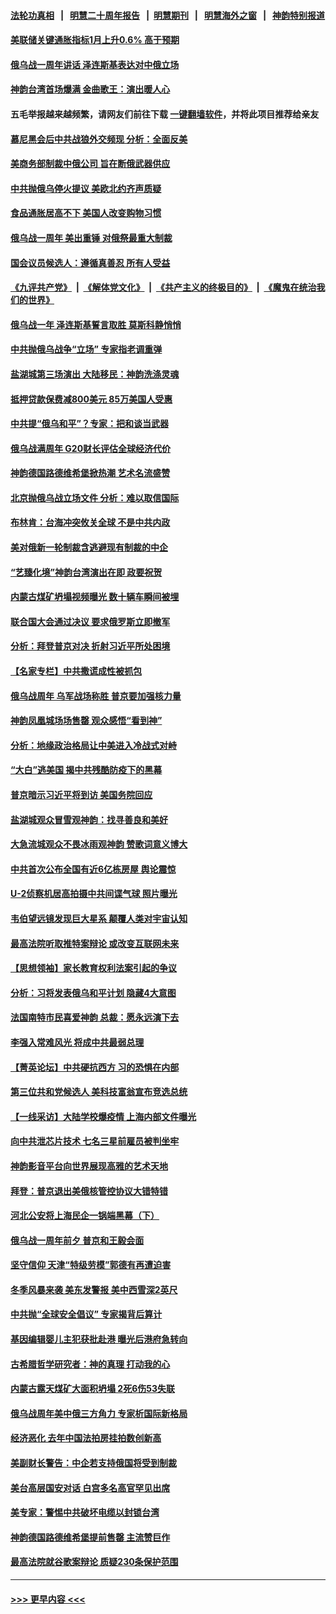 #### [法轮功真相](https://github.com/gfw-breaker/truth/blob/master/README.md?t=0) &nbsp;&nbsp;|&nbsp;&nbsp; [明慧二十周年报告](https://github.com/gfw-breaker/mh-reports/blob/master/README.md?t=0) &nbsp;&nbsp;|&nbsp;&nbsp;[明慧期刊](https://github.com/gfw-breaker/mh-qikan) &nbsp;&nbsp;|&nbsp;&nbsp; [明慧海外之窗](https://github.com/gfw-breaker/mh-news/blob/master/README.md?t=0) &nbsp;&nbsp;|&nbsp;&nbsp; [神韵特别报道](https://github.com/gfw-breaker/mh-news/blob/master/shenyun.md?t=0)
#### [美联储关键通胀指标1月上升0.6% 高于预期](../pages/nf4514/n13937502.md?t=02250943) 
#### [俄乌战一周年讲话 泽连斯基表达对中俄立场](../pages/nf4514/n13937513.md?t=02250943) 
#### [神韵台湾首场爆满 金曲歌王：演出暖人心](../pages/nf4514/n13937521.md?t=02250943) 
#### 五毛举报越来越频繁，请网友们前往下载 [一键翻墙软件](https://github.com/gfw-breaker/ssr-accounts)，并将此项目推荐给亲友
#### [慕尼黑会后中共战狼外交频现 分析：全面反美](../pages/nf4514/n13937275.md?t=02250943) 
#### [美商务部制裁中俄公司 旨在断俄武器供应](../pages/nf4514/n13937503.md?t=02250943) 
#### [中共抛俄乌停火提议 美欧北约齐声质疑](../pages/nf4514/n13937512.md?t=02250943) 
#### [食品通胀居高不下 美国人改变购物习惯](../pages/nf4514/n13937225.md?t=02250943) 
#### [俄乌战一周年 美出重锤 对俄祭最重大制裁](../pages/nf4514/n13937462.md?t=02250943) 
#### [国会议员候选人：遵循真善忍 所有人受益](../pages/nf4514/n13936604.md?t=02250943) 
#### [《九评共产党》](https://github.com/begood0513/9ping.md/blob/master/README.md) &nbsp;|&nbsp; [《解体党文化》](../../../../jtdwh.md/blob/master/README.md)  &nbsp;|&nbsp; [《共产主义的终极目的》](../../../../gczydzjmd.md/blob/master/README.md) &nbsp;|&nbsp; [《魔鬼在统治我们的世界》](../../../../mgztzwmdsj.md/blob/master/README.md) 
#### [俄乌战一年 泽连斯基誓言取胜 莫斯科静悄悄](../pages/nf4514/n13937303.md?t=02250943) 
#### [中共抛俄乌战争“立场” 专家指老调重弹](../pages/nf4514/n13937209.md?t=02250943) 
#### [盐湖城第三场演出 大陆移民：神韵洗涤灵魂](../pages/nf4514/n13937118.md?t=02250943) 
#### [抵押贷款保费减800美元 85万美国人受惠](../pages/nf4514/n13936952.md?t=02250943) 
#### [中共提“俄乌和平”？专家：把和谈当武器](../pages/nf4514/n13935842.md?t=02250943) 
#### [俄乌战满周年 G20财长评估全球经济代价](../pages/nf4514/n13936978.md?t=02250943) 
#### [神韵德国路德维希堡掀热潮 艺术名流盛赞](../pages/nf4514/n13936980.md?t=02250943) 
#### [北京抛俄乌战立场文件 分析：难以取信国际](../pages/nf4514/n13936899.md?t=02250943) 
#### [布林肯：台海冲突攸关全球 不是中共内政](../pages/nf4514/n13936846.md?t=02250943) 
#### [美对俄新一轮制裁含逃避现有制裁的中企](../pages/nf4514/n13936744.md?t=02250943) 
#### [“艺臻化境”神韵台湾演出在即 政要祝贺](../pages/nf4514/n13936733.md?t=02250943) 
#### [内蒙古煤矿坍塌视频曝光 数十辆车瞬间被埋](../pages/nf4514/n13936710.md?t=02250943) 
#### [联合国大会通过决议 要求俄罗斯立即撤军](../pages/nf4514/n13936782.md?t=02250943) 
#### [分析：拜登普京对决 折射习近平所处困境](../pages/nf4514/n13936667.md?t=02250943) 
#### [【名家专栏】中共撒谎成性被抓包](../pages/nf4514/n13935665.md?t=02250943) 
#### [俄乌战周年 乌军战场称胜 普京要加强核力量](../pages/nf4514/n13936432.md?t=02250943) 
#### [神韵凤凰城场场售罄 观众感悟“看到神”](../pages/nf4514/n13936495.md?t=02250943) 
#### [分析：地缘政治格局让中美进入冷战式对峙](../pages/nf4514/n13936132.md?t=02250943) 
#### [“大白”逃美国 揭中共残酷防疫下的黑幕](../pages/nf4514/n13936151.md?t=02250943) 
#### [普京暗示习近平将到访 美国务院回应](../pages/nf4514/n13936087.md?t=02250943) 
#### [盐湖城观众冒雪观神韵：找寻善良和美好](../pages/nf4514/n13936224.md?t=02250943) 
#### [大急流城观众不畏冰雨观神韵 赞歌词意义博大](../pages/nf4514/n13936359.md?t=02250943) 
#### [中共首次公布全国有近6亿栋房屋 舆论震惊](../pages/nf4514/n13935889.md?t=02250943) 
#### [U-2侦察机居高拍摄中共间谍气球 照片曝光](../pages/nf4514/n13935986.md?t=02250943) 
#### [韦伯望远镜发现巨大星系 颠覆人类对宇宙认知](../pages/nf4514/n13935981.md?t=02250943) 
#### [最高法院听取推特案辩论 或改变互联网未来](../pages/nf4514/n13935837.md?t=02250943) 
#### [【思想领袖】家长教育权利法案引起的争议](../pages/nf4514/n13914308.md?t=02250943) 
#### [分析：习将发表俄乌和平计划 隐藏4大意图](../pages/nf4514/n13935879.md?t=02250943) 
#### [法国南特市民喜爱神韵 总裁：愿永远演下去](../pages/nf4514/n13935869.md?t=02250943) 
#### [李强入常难风光 将成中共最弱总理](../pages/nf4514/n13935896.md?t=02250943) 
#### [【菁英论坛】中共硬抗西方 习的恐惧在内部](../pages/nf4514/n13935884.md?t=02250943) 
#### [第三位共和党候选人 美科技富翁宣布竞选总统](../pages/nf4514/n13935748.md?t=02250943) 
#### [【一线采访】大陆学校爆疫情 上海内部文件曝光](../pages/nf4514/n13935652.md?t=02250943) 
#### [向中共泄芯片技术 七名三星前雇员被判坐牢](../pages/nf4514/n13935767.md?t=02250943) 
#### [神韵影音平台向世界展现高雅的艺术天地](../pages/nf4514/n13935090.md?t=02250943) 
#### [拜登：普京退出美俄核管控协议大错特错](../pages/nf4514/n13935588.md?t=02250943) 
#### [河北公安将上海民企一锅端黑幕（下）](../pages/nf4514/n13934733.md?t=02250943) 
#### [俄乌战一周年前夕 普京和王毅会面](../pages/nf4514/n13935656.md?t=02250943) 
#### [坚守信仰 天津“特级劳模”郭德有再遭迫害](../pages/nf4514/n13934725.md?t=02250943) 
#### [冬季风暴来袭 美东发警报 美中西雪深2英尺](../pages/nf4514/n13935622.md?t=02250943) 
#### [中共抛“全球安全倡议” 专家揭背后算计](../pages/nf4514/n13935466.md?t=02250943) 
#### [基因编辑婴儿主犯获批赴港 曝光后港府急转向](../pages/nf4514/n13935557.md?t=02250943) 
#### [古希腊哲学研究者：神的真理 打动我的心](../pages/nf4514/n13935136.md?t=02250943) 
#### [内蒙古露天煤矿大面积坍塌 2死6伤53失联](../pages/nf4514/n13935492.md?t=02250943) 
#### [俄乌战周年美中俄三方角力 专家析国际新格局](../pages/nf4514/n13934906.md?t=02250943) 
#### [经济恶化 去年中国法拍房挂拍数创新高](../pages/nf4514/n13935146.md?t=02250943) 
#### [美副财长警告：中企若支持俄国将受到制裁](../pages/nf4514/n13935247.md?t=02250943) 
#### [美台高层国安对话 白宫多名高官罕见出席](../pages/nf4514/n13935207.md?t=02250943) 
#### [美专家：警惕中共破坏电缆以封锁台湾](../pages/nf4514/n13935150.md?t=02250943) 
#### [神韵德国路德维希堡提前售罄 主流赞巨作](../pages/nf4514/n13935154.md?t=02250943) 
#### [最高法院就谷歌案辩论 质疑230条保护范围](../pages/nf4514/n13934917.md?t=02250943) 

----
#### [ >>> 更早内容 <<< ](../indexes/nf4514-earlier.md)
